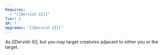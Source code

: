 ```yaml
---
Requires:
  - "[[Dervish II]]"
Tier: 2
XP: 7
Upgrades: "[[Dervish II]]"
---
```

As [[Dervish II]], but you may target creatures adjacent to either you or the target.